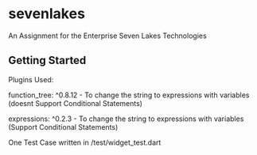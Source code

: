 # sevenlakes

An Assignment for the Enterprise Seven Lakes Technologies

## Getting Started

Plugins Used: 

function_tree: ^0.8.12 - To change the string to expressions with variables (doesnt Support Conditional Statements)

expressions: ^0.2.3 - To change the string to expressions with variables (Support Conditional Statements)

One Test Case written in /test/widget_test.dart
